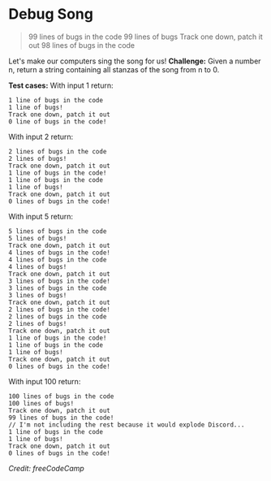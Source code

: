 # Debug Song
> 99 lines of bugs in the code
> 99 lines of bugs
> Track one down, patch it out
> 98 lines of bugs in the code

Let's make our computers sing the song for us!
**Challenge:** Given a number n, return a string containing all stanzas of the song from n to 0.

**Test cases:**
With input 1 return:
```
1 line of bugs in the code
1 line of bugs!
Track one down, patch it out
0 line of bugs in the code!
```

With input 2 return:
```
2 lines of bugs in the code
2 lines of bugs!
Track one down, patch it out
1 line of bugs in the code!
1 line of bugs in the code
1 line of bugs!
Track one down, patch it out
0 lines of bugs in the code!
```

With input 5 return:
```
5 lines of bugs in the code
5 lines of bugs!
Track one down, patch it out
4 lines of bugs in the code!
4 lines of bugs in the code
4 lines of bugs!
Track one down, patch it out
3 lines of bugs in the code!
3 lines of bugs in the code
3 lines of bugs!
Track one down, patch it out
2 lines of bugs in the code!
2 lines of bugs in the code
2 lines of bugs!
Track one down, patch it out
1 line of bugs in the code!
1 line of bugs in the code
1 line of bugs!
Track one down, patch it out
0 lines of bugs in the code!
```

With input 100 return:
```
100 lines of bugs in the code
100 lines of bugs!
Track one down, patch it out
99 lines of bugs in the code!
// I'm not including the rest because it would explode Discord...
1 line of bugs in the code
1 line of bugs!
Track one down, patch it out
0 lines of bugs in the code!
```

*Credit: freeCodeCamp*